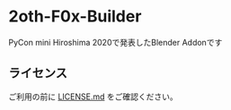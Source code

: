 # 2oth-F0x-Builder
PyCon mini Hiroshima 2020で発表したBlender Addonです

## ライセンス
 ご利用の前に [LICENSE.md](https://github.com/kamera25/2oth-F0x-Builder/blob/main/LICENSE) をご確認ください。
